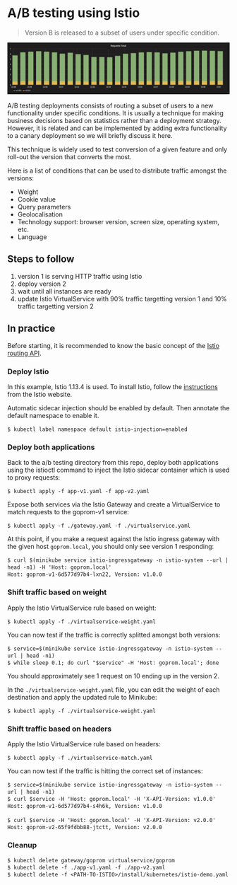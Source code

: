 A/B testing using Istio
=======================

> Version B is released to a subset of users under specific condition.

![kubernetes ab-testing deployment](grafana-ab-testing.png)

A/B testing deployments consists of routing a subset of users to a new
functionality under specific conditions. It is usually a technique for making
business decisions based on statistics rather than a deployment strategy.
However, it is related and can be implemented by adding extra functionality to a
canary deployment so we will briefly discuss it here.

This technique is widely used to test conversion of a given feature and only
roll-out the version that converts the most.

Here is a list of conditions that can be used to distribute traffic amongst the
versions:

- Weight
- Cookie value
- Query parameters
- Geolocalisation
- Technology support: browser version, screen size, operating system, etc.
- Language

## Steps to follow

1. version 1 is serving HTTP traffic using Istio
1. deploy version 2
1. wait until all instances are ready
1. update Istio VirtualService with 90% traffic targetting version 1 and 10%
   traffic targetting version 2

## In practice

Before starting, it is recommended to know the basic concept of the
[Istio routing API](https://istio.io/blog/2018/v1alpha3-routing/).

### Deploy Istio

In this example, Istio 1.13.4 is used. To install Istio, follow the
[instructions](https://istio.io/latest/docs/setup/install/helm/) from the
Istio website.

Automatic sidecar injection should be enabled by default. Then annotate the
default namespace to enable it.

```
$ kubectl label namespace default istio-injection=enabled
```

### Deploy both applications

Back to the a/b testing directory from this repo, deploy both applications using
the istioctl command to inject the Istio sidecar container which is used to
proxy requests:

```
$ kubectl apply -f app-v1.yaml -f app-v2.yaml
```

Expose both services via the Istio Gateway and create a VirtualService to match
requests to the goprom-v1 service:

```
$ kubectl apply -f ./gateway.yaml -f ./virtualservice.yaml
```

At this point, if you make a request against the Istio ingress gateway with the
given host `goprom.local`, you should only see version 1 responding:

```
$ curl $(minikube service istio-ingressgateway -n istio-system --url | head -n1) -H 'Host: goprom.local'
Host: goprom-v1-6d577d97b4-lxn22, Version: v1.0.0
```

### Shift traffic based on weight

Apply the Istio VirtualService rule based on weight:

```
$ kubectl apply -f ./virtualservice-weight.yaml
```

You can now test if the traffic is correctly splitted amongst both versions:

```
$ service=$(minikube service istio-ingressgateway -n istio-system --url | head -n1)
$ while sleep 0.1; do curl "$service" -H 'Host: goprom.local'; done
```

You should approximately see 1 request on 10 ending up in the version 2.

In the `./virtualservice-weight.yaml` file, you can edit the weight of each
destination and apply the updated rule to Minikube:

```
$ kubectl apply -f ./virtualservice-weight.yaml
```

### Shift traffic based on headers

Apply the Istio VirtualService rule based on headers:

```
$ kubectl apply -f ./virtualservice-match.yaml
```

You can now test if the traffic is hitting the correct set of instances:

```
$ service=$(minikube service istio-ingressgateway -n istio-system --url | head -n1)
$ curl $service -H 'Host: goprom.local' -H 'X-API-Version: v1.0.0'
Host: goprom-v1-6d577d97b4-s4h6k, Version: v1.0.0

$ curl $service -H 'Host: goprom.local' -H 'X-API-Version: v2.0.0'
Host: goprom-v2-65f9fdbb88-jtctt, Version: v2.0.0
```

### Cleanup

```
$ kubectl delete gateway/goprom virtualservice/goprom
$ kubectl delete -f ./app-v1.yaml -f ./app-v2.yaml
$ kubectl delete -f <PATH-TO-ISTIO>/install/kubernetes/istio-demo.yaml
```
